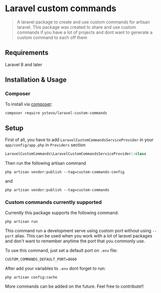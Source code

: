 # Laravel custom commands

> A laravel package to create and use custom commands for artisan laravel. This package was created to share and use custom commands if you have a lot of projects and dont want 
to generate a custom command to each off them

## Requirements

Laravel 8 and later

## Installation & Usage

### Composer

To install via [composer](http://getcomposer.org/):

```
composer require ystevo/laravel-custom-commands
```

## Setup

First of all, you have to add `LaravelCustomCommandsServiceProvider` in your `app/config/app.php` in `Providers` section

```php
LaravelCustomCommands\LaravelCustomCommandsServiceProvider::class
```

Then run the following artisan command

```
php artisan vendor:publish --tag=custom-commands-config
```

and

```
php artisan vendor:publish --tag=custom-commands
```

### Custom commands currently supported

Currently this package supports the following command:

```
php artisan run
```

This command run a development serve using custom port without using `--port` alias. This can be used when you work with a lot of laravel packages and don't want to remember anytime the port 
that you commonly use.

To use this command, just set a default port on `.env` file:

```
CUSTOM_COMMANDS_DEFAULT_PORT=8660
```

After add your variables to `.env` dont forget to run:

```
php artisan config:cache
```



More commands can be added on the future. Feel free to contribute!!


